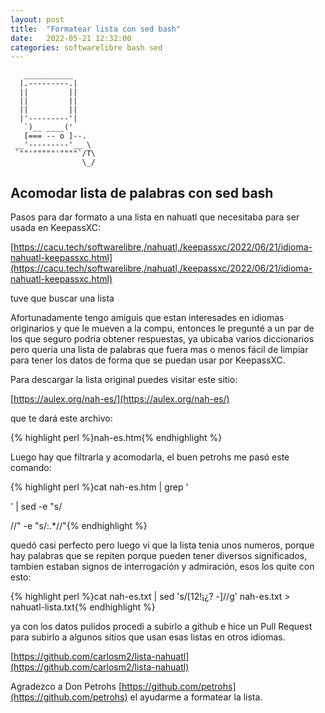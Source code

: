 ```yaml
---
layout: post
title:  "Formatear lista con sed bash"
date:   2022-05-21 12:32:00
categories: softwarelibre bash sed
---
```


       ___________
      |.---------.|
      ||         ||
      ||         ||
      ||         ||
      |'---------'|
       `)__ ____('
       [=== -- o ]--.
     __'---------'__ \
     `""'"""""'""""`/T\
                    \_/
                    


## Acomodar lista de palabras con sed bash

Pasos para dar formato a una lista en nahuatl que necesitaba para ser usada en KeepassXC:

[https://cacu.tech/softwarelibre,/nahuatl,/keepassxc/2022/06/21/idioma-nahuatl-keepassxc.html](https://cacu.tech/softwarelibre,/nahuatl,/keepassxc/2022/06/21/idioma-nahuatl-keepassxc.html)

tuve que buscar una lista

Afortunadamente tengo amiguis que estan interesades en idiomas originarios y que le mueven a la compu, entonces le pregunté a un par de los que seguro podria obtener respuestas, ya ubicaba varios diccionarios pero queria una lista de palabras que fuera mas o menos fácil de limpiar para tener los datos de forma que se puedan usar por KeepassXC.

Para descargar la lista original puedes visitar este sitio:

[https://aulex.org/nah-es/](https://aulex.org/nah-es/) 

que te dará este archivo:

{% highlight perl %}nah-es.htm{% endhighlight %}

Luego hay que filtrarla y acomodarla, el buen petrohs me pasó este comando:

{% highlight perl %}cat nah-es.htm | grep '<p><span class=dict>' 
| sed -e "s/<p><span class=dict>//" -e "s/:.*//"{% endhighlight %}

quedó casi perfecto pero luego vi que la lista tenia unos numeros, porque hay palabras que se repiten porque pueden tener diversos significados, tambien estaban signos de interrogación y admiración, esos los quite con esto:

{% highlight perl %}cat nah-es.txt | sed 's/[12!¡¿? \-]//g' nah-es.txt > nahuatl-lista.txt{% endhighlight %}

ya con los datos pulidos procedi a subirlo a github e hice un Pull Request para subirlo a algunos sitios que usan esas listas en otros idiomas.

[https://github.com/carlosm2/lista-nahuatl](https://github.com/carlosm2/lista-nahuatl)

Agradezco a Don Petrohs [https://github.com/petrohs](https://github.com/petrohs) el ayudarme a formatear la lista.

